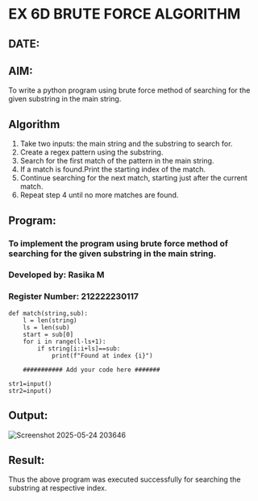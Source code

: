 # EX 6D BRUTE FORCE ALGORITHM
## DATE: 
## AIM:
To write a python program using brute force method of searching for the given substring in the main string.

## Algorithm
1. Take two inputs: the main string and the substring to search for.
2. Create a regex pattern using the substring.
3. Search for the first match of the pattern in the main string.
4. If a match is found.Print the starting index of the match.
5. Continue searching for the next match, starting just after the current match.
6. Repeat step 4 until no more matches are found.

## Program:

### To implement the program using brute force method of searching for the given substring in the main string.
### Developed by: Rasika M
### Register Number: 212222230117
```
def match(string,sub):
    l = len(string)
    ls = len(sub)
    start = sub[0]
    for i in range(l-ls+1):
        if string[i:i+ls]==sub:
            print(f"Found at index {i}")

    ########### Add your code here #######

str1=input()
str2=input()
```
## Output:
![Screenshot 2025-05-24 203646](https://github.com/user-attachments/assets/b0ed0843-5764-4a0b-af23-49498c513d66)

## Result:
Thus the above program was executed successfully for searching the substring at respective index.
